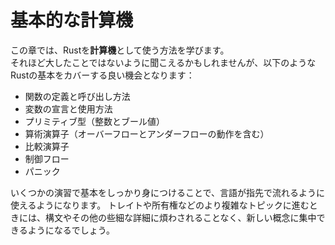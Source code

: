 # 基本的な計算機

この章では、Rustを**計算機**として使う方法を学びます。\
それほど大したことではないように聞こえるかもしれませんが、以下のようなRustの基本をカバーする良い機会となります：

- 関数の定義と呼び出し方法
- 変数の宣言と使用方法
- プリミティブ型（整数とブール値）
- 算術演算子（オーバーフローとアンダーフローの動作を含む）
- 比較演算子
- 制御フロー
- パニック

いくつかの演習で基本をしっかり身につけることで、言語が指先で流れるように使えるようになります。
トレイトや所有権などのより複雑なトピックに進むときには、構文やその他の些細な詳細に煩わされることなく、新しい概念に集中できるようになるでしょう。